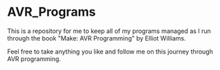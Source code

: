 # AVR_Programs

This is a repository for me to keep all of my programs managed as I run through the book "Make: AVR Programming" by Elliot Williams.

Feel free to take anything you like and follow me on this journey through AVR programming.
